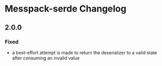 # Messpack-serde Changelog
## 2.0.0
### Fixed
* a best-effort attempt is made to return the deserializer to a valid state after consuming an invalid value
